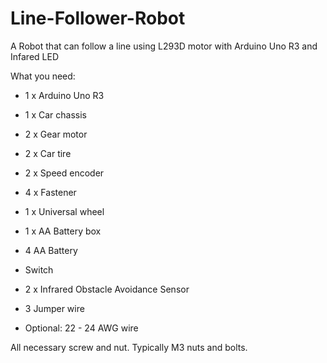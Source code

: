 # Line-Follower-Robot
A Robot that can follow a line using L293D motor with Arduino Uno R3 and Infared LED

What you need:

+ 1 x Arduino Uno R3

+ 1 x Car chassis

+ 2 x Gear motor

+ 2 x Car tire

+ 2 x Speed encoder

+ 4 x Fastener

+ 1 x Universal wheel 

+ 1 x AA Battery box 
+ 4 AA Battery
+ Switch
+ 2 x Infrared Obstacle Avoidance Sensor
+ 3 Jumper wire
+ Optional: 22 - 24 AWG wire

All necessary screw and nut. Typically M3 nuts and bolts. 
